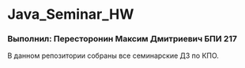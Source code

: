 # Java_Seminar_HW
### Выполнил: Пересторонин Максим Дмитриевич БПИ 217
В данном репозитории собраны все семинарские ДЗ по КПО.
